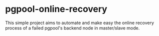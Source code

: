 pgpool-online-recovery
======================

This simple project aims to automate and make easy the online recovery process of a failed pgpool's backend node in master/slave mode.
